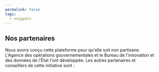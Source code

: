 ```yaml
---
permalink: false
tags:
  - snippets
--- 
```

## Nos partenaires

Nous avons conçu cette plateforme pour qu'elle soit non partisane. L'Agence des opérations gouvernementales et le Bureau de l'innovation et des données de l'État l'ont développée. Les autres partenaires et conseillers de cette initiative sont :